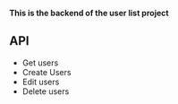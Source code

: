 **This is the backend of the user list project**

## API 
* Get users
* Create Users
* Edit users
* Delete users
